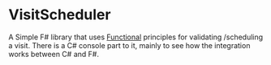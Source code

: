 # VisitScheduler
A Simple F# library that uses [Functional](https://fsharpforfunandprofit.com) principles for validating /scheduling a visit. There is a C# console part to it, mainly to see how the integration works between C# and F#.
